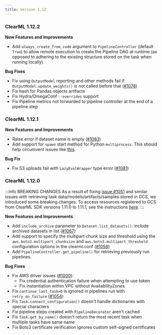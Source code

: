 ```yaml
---
title: Version 1.12
---
```


### ClearML 1.12.2

**New Features and Improvements**
* Add `always_create_from_code` argument to `PipelineController` (default `True`) to allow remote execution to create 
the Pipeline DAG at runtime (as opposed to adhering to the existing structure stored on the task when running locally)

**Bug Fixes**
* Fix using `OutputModel` reporting and other methods fail if `OutputModel.update_weights()` is not called before that ([#1078](https://github.com/clearml/clearml/issues/1078))
* Fix hash for Pandas objects artifacts
* Fix Hydra/OmegaConf `--overrides` support
* Fix Pipeline metrics not forwarded to pipeline controller at the end of a pipeline step

### ClearML 1.12.1

**New Features and Improvements**
* Raise error if dataset name is empty ([#1083](https://github.com/clearml/clearml/pull/1083))
* Add support for `spawn` start method for Python `multiprocess`. This should help circumvent issues like [this](https://github.com/python/cpython/issues/84559).

**Bug Fix**
* Fix S3 uploads fail with `LazyEvalWrapper` type error ([#1081](https://github.com/clearml/clearml/issues/1081))

### ClearML 1.12.0 

:::info BREAKING CHANGES
As a result of fixing [issue #1051](https://github.com/clearml/clearml/issues/1051) and similar issues with retrieving 
task data/models/artifacts/samples stored in GCS, we introduced some breaking changes. To access resources registered to 
GCS from ClearML SDK versions 1.11.0 to 1.11.1, see 
the instructions [here](https://github.com/clearml/clearml/tree/master/docs/errata_breaking_change_gcs_sdk_1_11_x.md).
:::

**New Features and Improvements**
* Add `include_archive` parameter to `Dataset.list_datasets()`: include archived datasets in list ([#1067](https://github.com/clearml/clearml/issues/1067))
* Add support to specify the multipart chunk size and threshold using the `aws.boto3.multipart_chunksize` and 
`aws.boto3.multipart_threshold` configuration options in the clearml.conf ([#1058](https://github.com/clearml/clearml/issues/1058))
* Add `PipelineController.get_pipeline()` for retrieving previously run pipelines.

**Bug Fixes**
* Fix AWS driver issues ([#1000](https://github.com/clearml/clearml/pull/1000)):
    * Fix credential authentication failure when attempting to use token
    * Fix instantiation within VPC without AvailabilityZones
* Fix `continue_last_task=0` is ignored in pipelines run with `retry_on_failure` ([#1054](https://github.com/clearml/clearml/issues/1054))
* Fix `Task.connect_configuration()` doesn't handle dictionaries with special characters
* Fix pipeline steps created with `PipelineDecorator` aren't cached
* Fix `Task.get_by_name()` doesn't return the most recent task when multiple tasks have same name
* Fix Boto3 certificate verification ignores custom self-signed certificates
